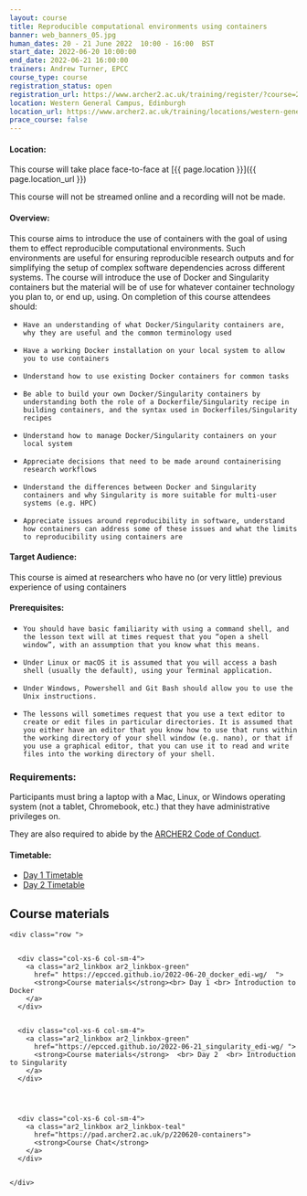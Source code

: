 ```yaml
---
layout: course
title: Reproducible computational environments using containers
banner: web_banners_05.jpg 
human_dates: 20 - 21 June 2022  10:00 - 16:00  BST
start_date: 2022-06-20 10:00:00
end_date: 2022-06-21 16:00:00
trainers: Andrew Turner, EPCC
course_type: course
registration_status: open
registration_url: https://www.archer2.ac.uk/training/register/?course=220620-containers
location: Western General Campus, Edinburgh
location_url: https://www.archer2.ac.uk/training/locations/western-general
prace_course: false
---
```


#### Location:

This course will take place face-to-face at  [{{ page.location }}]({{ page.location_url }})

This course will not be streamed online and a recording will not be made.

#### Overview: 

This course aims to introduce the use of containers with the goal of using them to effect reproducible computational environments. Such environments are useful for ensuring reproducible research outputs and for simplifying the setup of complex software dependencies across different systems. The course will introduce the use of Docker and Singularity containers but the material will be of use for whatever container technology you plan to, or end up, using. On completion of this course attendees should:

-     Have an understanding of what Docker/Singularity containers are, why they are useful and the common terminology used
-     Have a working Docker installation on your local system to allow you to use containers
-     Understand how to use existing Docker containers for common tasks
-     Be able to build your own Docker/Singularity containers by understanding both the role of a Dockerfile/Singularity recipe in building containers, and the syntax used in Dockerfiles/Singularity recipes
-     Understand how to manage Docker/Singularity containers on your local system
-     Appreciate decisions that need to be made around containerising research workflows
-     Understand the differences between Docker and Singularity containers and why Singularity is more suitable for multi-user systems (e.g. HPC)
-     Appreciate issues around reproducibility in software, understand how containers can address some of these issues and what the limits to reproducibility using containers are

#### Target Audience:

This course is aimed at researchers who have no (or very little) previous experience of using containers

#### Prerequisites:

-     You should have basic familiarity with using a command shell, and the lesson text will at times request that you “open a shell window”, with an assumption that you know what this means.
-     Under Linux or macOS it is assumed that you will access a bash shell (usually the default), using your Terminal application.
-     Under Windows, Powershell and Git Bash should allow you to use the Unix instructions.
-     The lessons will sometimes request that you use a text editor to create or edit files in particular directories. It is assumed that you either have an editor that you know how to use that runs within the working directory of your shell window (e.g. nano), or that if you use a graphical editor, that you can use it to read and write files into the working directory of your shell.


### Requirements:

Participants must bring a laptop with a Mac, Linux, or Windows operating system (not a tablet, Chromebook, etc.) that they have administrative privileges on.

They are also required to abide by the [ARCHER2  Code of Conduct](../../../about/policies/code-of-conduct.html). 


#### Timetable:

- [Day 1 Timetable](https://epcced.github.io/2022-06-20_docker_edi-wg/#schedule)
- [Day 2 Timetable](https://epcced.github.io/2022-06-21_singularity_edi-wg/#schedule)

<section id="service">

 

<h2><a name="materials">Course materials</a></h2>



    <div class="row ">	

		
      <div class="col-xs-6 col-sm-4">
        <a class="ar2_linkbox ar2_linkbox-green" 
          href=" https://epcced.github.io/2022-06-20_docker_edi-wg/  ">
          <strong>Course materials</strong><br> Day 1 <br> Introduction to Docker       
        </a>
      </div>

		
      <div class="col-xs-6 col-sm-4">
        <a class="ar2_linkbox ar2_linkbox-green" 
          href="https://epcced.github.io/2022-06-21_singularity_edi-wg/ ">
          <strong>Course materials</strong>  <br> Day 2  <br> Introduction to Singularity      
        </a>
      </div>



 
      <div class="col-xs-6 col-sm-4">
        <a class="ar2_linkbox ar2_linkbox-teal" 
          href="https://pad.archer2.ac.uk/p/220620-containers">
          <strong>Course Chat</strong>       
        </a>
      </div>
		

 	</div>
		
		
					


<!-- 		
<h2><a name="videos">Videos</a></h2>

<h3>Session 1</h3>

<div>
	<iframe title="Video" width="560" height="315" src="https://www.youtube.com/embed/xxxxxxxxxxx" frameborder="0" allow="accelerometer; autoplay; encrypted-media; gyroscope; picture-in-picture" allowfullscreen></iframe>
</div>

 -->





<!-- 
<h2><a name="feedback">Feedback</a></h2>


    <div class="row ">	

      <div class="col-xs-6 col-sm-4">
        <a class="ar2_linkbox ar2_linkbox-teal" 

           href="../../feedback/?course=220620-containers" 
 

		>
          <strong>Feedback</strong><br/>
          Please let us know what was great about this course and anything we can improve
        </a>
      </div>
    </div>
		
 -->		


<!--
<h2><a name="register">Register</a></h2>


    <div class="row ">	

      <div class="col-xs-6 col-sm-4">
        <a class="ar2_linkbox ar2_linkbox-teal" 

           href="../../register/?course=220620-containers" 
 

		>
          <strong>Register</strong><br/>

        </a>
      </div>
    </div>

-->


 
</section>


